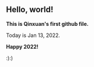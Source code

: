 ## Hello, world! 




**This is Qinxuan's first github file.**



Today is Jan 13, 2022.


**Happy 2022!**


:):)
